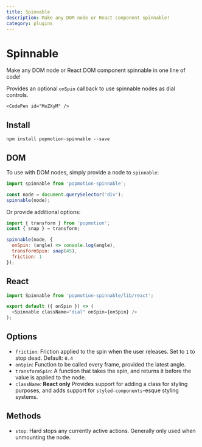 ```yaml
---
title: Spinnable
description: Make any DOM node or React component spinnable!
category: plugins
---
```


# Spinnable

Make any DOM node or React DOM component spinnable in one line of code!

Provides an optional `onSpin` callback to use spinnable nodes as dial controls.

```marksy
<CodePen id="MoZXyM" />
```

## Install

```
npm install popmotion-spinnable --save
```

## DOM

To use with DOM nodes, simply provide a node to `spinnable`:

```javascript
import spinnable from 'popmotion-spinnable';

const node = document.querySelector('div');
spinnable(node);
```

Or provide additional options:

```javascript
import { transform } from 'popmotion';
const { snap } = transform;

spinnable(node, {
  onSpin: (angle) => console.log(angle),
  transformSpin: snap(45),
  friction: 1
});
```

## React

```javascript
import Spinnable from 'popmotion-spinnable/lib/react';

export default ({ onSpin }) => (
  <Spinnable className="dial" onSpin={onSpin} />
);
```

## Options
- `friction`: Friction applied to the spin when the user releases. Set to `1` to stop dead. Default: `0.4`
- `onSpin`: Function to be called every frame, provided the latest angle.
- `transformSpin`: A function that takes the spin, and returns it before the value is applied to the node.
- `className`: **React only** Provides support for adding a class for styling purposes, and adds support for `styled-components`-esque styling systems.

## Methods

- `stop`: Hard stops any currently active actions. Generally only used when unmounting the node.
